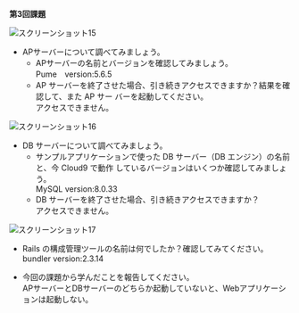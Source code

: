 **第3回課題**

![スクリーンショット15](/raisetech-live8-app/スクリーンショット15.png)

- APサーバーについて調べてみましょう。  
  - APサーバーの名前とバージョンを確認してみましょう。  
    Pume　version:5.6.5  
  - AP サーバーを終了させた場合、引き続きアクセスできますか？結果を確認して、また AP サー
バーを起動してください。  
    アクセスできません。
 
![スクリーンショット16](/raisetech-live8-app/スクリーンショット16.png)

- DB サーバーについて調べてみましょう。
  - サンプルアプリケーションで使った DB サーバー（DB エンジン）の名前と、今 Cloud9 で動作
しているバージョンはいくつか確認してみましょう。  
    MySQL version:8.0.33
  - DB サーバーを終了させた場合、引き続きアクセスできますか？  
    アクセスできません。
 
![スクリーンショット17](/raisetech-live8-app/スクリーンショット17.png)

- Rails の構成管理ツールの名前は何でしたか？確認してみてください。
  bundler version:2.3.14

- 今回の課題から学んだことを報告してください。  
  APサーバーとDBサーバーのどちらか起動していないと、Webアプリケーションは起動しない。